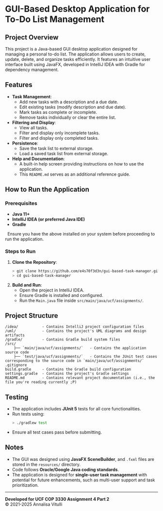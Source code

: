 # GUI-Based Desktop Application for To-Do List Management

## Project Overview
This project is a Java-based GUI desktop application designed for managing a personal to-do list. The application allows users to create, update, delete, and organize tasks efficiently. It features an intuitive user interface built using JavaFX, developed in IntelliJ IDEA with Gradle for dependency management.

## Features
- **Task Management**:
  - Add new tasks with a description and a due date.
  - Edit existing tasks (modify description and due date).
  - Mark tasks as complete or incomplete.
  - Remove tasks individually or clear the entire list.
- **Filtering and Display**:
  - View all tasks.
  - Filter and display only incomplete tasks.
  - Filter and display only completed tasks.
- **Persistence**:
  - Save the task list to external storage.
  - Load a saved task list from external storage.
- **Help and Documentation**:
  - A built-in help screen providing instructions on how to use the application.
  - This `README.md` serves as an additional reference guide.

## How to Run the Application
### **Prerequisites**

- **Java 11+**
- **IntelliJ IDEA (or preferred Java IDE)**
- **Gradle**

&nbsp;&nbsp;Ensure you have the above installed on your system before proceeding to run the application.

### Steps to Run
1. **Clone the Repository**:
   ```sh
   > git clone https://github.com/e4s70f3d3n/gui-based-task-manager.git
   > cd gui-based-task-manager
   ```
2. **Build and Run**:
   - Open the project in IntelliJ IDEA.
   - Ensure Gradle is installed and configured.
   - Run the `Main.java` file inside `src/main/java/ucf/assignments/`.

## Project Structure
```
/idea/           - Contains IntelliJ project configuration files
/uml/            - Contains the project's UML diagrams and design artifacts
/gradle/         - Contains Gradle build system files
/src/
    ├── `main/java/ucf/assignments/`   - Contains the application source code
    ├── `test/java/ucf/assignments/`   - Contains the JUnit test cases corresponding to the source code in `main/java/ucf/assignments/`
.gitignore       
build.gradle     - Contains the Gradle build configuration
settings.gradle  - Contains the project's Gradle settings
README.md        - Contains relevant project documentation (i.e., the file you're reading currently ;P)
```

## Testing
- The application includes **JUnit 5** tests for all core functionalities.
- Run tests using:
  ```sh
  > ./gradlew test
  ```
- Ensure all test cases pass before submitting.

## Notes
- The GUI was designed using **JavaFX SceneBuilder**, and `.fxml` files are stored in the `resources/` directory.
- Code follows **Oracle/Google Java coding standards**.
- The application is designed for **single-user task management** with potential for future enhancements, such as multi-user support and task prioritization.

---
**Developed for UCF COP 3330 Assignment 4 Part 2**  
© 2021-2025 Annalisa Vitulli

